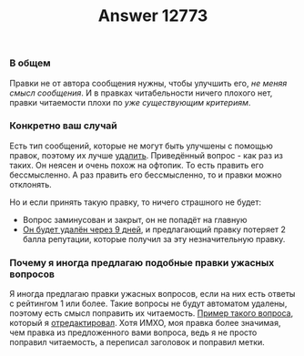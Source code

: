 ﻿---
title: "Answer 12773"
se.owner.user_id: 532877
se.owner.display_name: "Зонтик"
se.owner.link: "https://ru.meta.stackoverflow.com/users/532877/%d0%97%d0%be%d0%bd%d1%82%d0%b8%d0%ba"
se.answer_id: 12773
se.question_id: 12771
se.post_type: answer
se.is_accepted: True
---
<h3>В общем</h3>
<p>Правки не от автора сообщения нужны, чтобы улучшить его, <em>не меняя смысл сообщения</em>.
И в правках читабельности ничего плохого нет, правки читаемости плохи по <em>уже существующим критериям</em>.</p>
<h3>Конкретно ваш случай</h3>
<p>Есть тип сообщений, которые не могут быть улучшены с помощью правок, поэтому их лучше <a href="https://meta.stackexchange.com/questions/5221/how-does-deleting-work-what-can-cause-a-post-to-be-deleted-and-what-does-that">удалить</a>. Приведённый вопрос - как раз из таких. Он неясен и очень похож на офтопик. То есть править его бессмысленно. А раз править его бессмысленно, то и правки можно отклонять.</p>
<p>Но и если принять такую правку, то ничего страшного не будет:</p>
<ul>
<li>Вопрос заминусован и закрыт, он не попадёт на главную</li>
<li><a href="https://ru.stackoverflow.com/help/auto-deleted-questions">Он будет удалён через 9 дней</a>, и предлагающий правку потеряет 2 балла репутации, которые получил за эту незначительную правку.</li>
</ul>
<h3>Почему я иногда предлагаю подобные правки ужасных вопросов</h3>
<p>Я иногда предлагаю правки ужасных вопросов, если на них есть ответы с рейтингом 1 или более. Такие вопросы не будут автоматом удалены, поэтому есть смысл поправить их читаемость. <a href="https://ru.stackoverflow.com/questions/1513071/">Пример такого вопроса</a>, который я <a href="https://ru.stackoverflow.com/review/suggested-edits/857295">отредактировал</a>. Хотя ИМХО, моя правка более значимая, чем правка из предложенного вами вопроса, ведь я не просто поправил читаемость, а переписал заголовок и поправил метки.</p>
